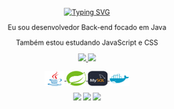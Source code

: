 <p align="center">
  <a href="https://git.io/typing-svg">
    <img src="https://readme-typing-svg.demolab.com?font=Fira+Code&weight=600&size=25&pause=1000&color=ffffff&random=false&width=435&height=40&lines=Ol%C3%A1%2C+eu+sou+Leonardo!+%E2%98%95%F0%9F%92%BB%F0%9F%8C" alt="Typing SVG">
  </a>
</p>

<div align="center">
  
 Eu sou desenvolvedor Back-end focado em Java


 Também estou estudando JavaScript e CSS

</div>
<div align="center">
  <a href="https://github.com/Gragolandia1">
  <img height="150em" src="https://github-readme-stats.vercel.app/api?username=Gragolandia1&show_icons=true&theme=dark&include_all_commits=true&count_private=true"/>
  <img height="150em" src="https://github-readme-stats.vercel.app/api/top-langs/?username=Gragolandia1&layout=compact&langs_count=7&theme=dark"/>
</div>
    
  <div style="display: inline_block" align="center"><br>
  <img align="center" alt="Java" height="30" width="40" src="https://raw.githubusercontent.com/devicons/devicon/master/icons/java/java-original.svg">
  <img align="center" alt="spring" height="30" width="40" src="https://raw.githubusercontent.com/devicons/devicon/master/icons/spring/spring-original.svg">
  <img align="center" alt="MySQL" height="30" width="40" src="https://raw.githubusercontent.com/tandpfun/skill-icons/65dea6c4eaca7da319e552c09f4cf5a9a8dab2c8/icons/MySQL-Dark.svg">
  <img align="center" alt="docker" height="30" width="40" src="https://raw.githubusercontent.com/devicons/devicon/master/icons/docker/docker-plain.svg">
  <!-- <img align="center" alt="WordPress" height="30" width="40" src="https://raw.githubusercontent.com/tandpfun/skill-icons/65dea6c4eaca7da319e552c09f4cf5a9a8dab2c8/icons/Wordpress.svg"> -->

</div>

  <p></p>
  <div align="center"> 
  <a href="https://www.instagram.com/gragolandia1/"><img src="https://img.shields.io/badge/-Instagram-%23E4405F?style=for-the-badge&logo=instagram&logoColor=white"></a>
  <a href ="leonardobrito_2002@hotmail.com"><img src="https://img.shields.io/badge/-Hotmail-%23333?style=for-the-badge&logo=hotmail&logoColor=white"></a> 
  <a href="https://www.youtube.com/@Gragolandia"><img src="https://img.shields.io/badge/YouTube-FF0000.svg?style=for-the-badge&logo=YouTube&logoColor=white"></a> 
 
</div>
